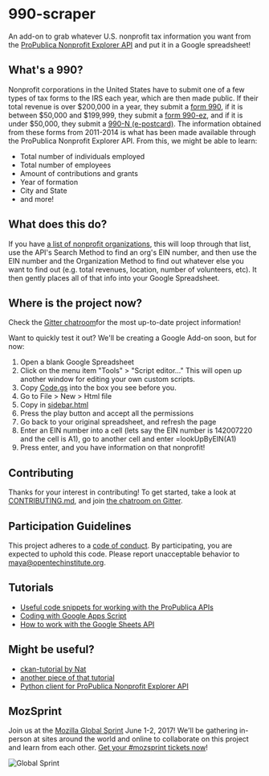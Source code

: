 # 990-scraper
An add-on to grab whatever U.S. nonprofit tax information you want from the [ProPublica Nonprofit Explorer API](https://projects.propublica.org/nonprofits/api) and put it in a Google spreadsheet!

## What's a 990?
Nonprofit corporations in the United States have to submit one of a few types of tax forms to the IRS each year, which are then made public. If their total revenue is over $200,000 in a year, they submit a [form 990](https://www.irs.gov/pub/irs-pdf/f990.pdf), if it is between $50,000 and $199,999, they submit a [form 990-ez](https://www.irs.gov/pub/irs-pdf/f990ez.pdf), and if it is under $50,000, they submit a [990-N (e-postcard)](https://www.irs.gov/charities-non-profits/annual-electronic-notice-form-990-n-for-small-organizations-what-to-report). The information obtained from these forms from 2011-2014 is what has been made available through the ProPublica Nonprofit Explorer API. From this, we might be able to learn:
- Total number of individuals employed
- Total number of employees
- Amount of contributions and grants
- Year of formation
- City and State
- and more!

## What does this do?
If you have [a list of nonprofit organizations](https://docs.google.com/spreadsheets/d/1jwM-cYI1Ep9ZjNxGDjJXjqNkYA-f1ViyAH-Bv1tLvV4/edit#gid=0), this will loop through that list, use the API's Search Method to find an org's EIN number, and then use the EIN number and the Organization Method to find out whatever else you want to find out (e.g. total revenues, location, number of volunteers, etc). It then gently places all of that info into your Google Spreadsheet. 

## Where is the project now?
Check the [Gitter chatroom](https://gitter.im/990-scraper/Lobby#)for the most up-to-date project information!

Want to quickly test it out? We'll be creating a Google Add-on soon, but for now:
1. Open a blank Google Spreadsheet
2. Click on the menu item "Tools" > "Script editor..." This will open up another window for editing your own custom scripts. 
3. Copy [Code.gs](https://github.com/opentechinstitute/990-scraper/blob/master/Code.gs) into the box you see before you.
4. Go to File > New > Html file
5. Copy in [sidebar.html](https://github.com/opentechinstitute/990-scraper/blob/master/sidebar.html)
6. Press the play button and accept all the permissions
7. Go back to your original spreadsheet, and refresh the page
7. Enter an EIN number into a cell (lets say the EIN number is 142007220 and the cell is A1), go to another  cell and enter =lookUpByEIN(A1)
8. Press enter, and you have information on that nonprofit!

## Contributing

Thanks for your interest in contributing! To get started, take a look at [CONTRIBUTING.md](CONTRIBUTING.md), and join [the chatroom on Gitter](https://gitter.im/990-scraper/Lobby#).

## Participation Guidelines

This project adheres to a [code of conduct](CODE_OF_CONDUCT.md). By participating, you are expected to uphold this code. Please report unacceptable behavior to maya@opentechinstitute.org.

## Tutorials
- [Useful code snippets for working with the ProPublica APIs](https://www.propublica.org/nerds/item/useful-gists)
- [Coding with Google Apps Script](http://www.benlcollins.com/spreadsheets/starting-gas/)
- [How to work with the Google Sheets API](https://developers.google.com/sheets/)

## Might be useful?
- [ckan-tutorial by Nat](https://github.com/opentechinstitute/ckan-tutorial/blob/master/ckan-basics.js)
- [another piece of that tutorial](https://github.com/opentechinstitute/ckan-tutorial/blob/master/ckan-tutorial.html)
- [Python client for ProPublica Nonprofit Explorer API](https://github.com/robrem/propublica-nonprofit)

## MozSprint

Join us at the [Mozilla Global Sprint](http://mozilla.github.io/global-sprint/) June 1-2, 2017! We'll be gathering in-person at sites around the world and online to collaborate on this project and learn from each other. [Get your #mozsprint tickets now](http://mozilla.github.io/global-sprint/)!

![Global Sprint](https://cloud.githubusercontent.com/assets/617994/24632585/b2b07dcc-1892-11e7-91cf-f9e473187cf7.png)

